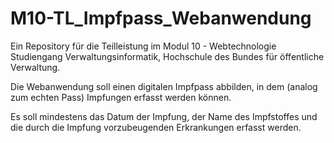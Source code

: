 # M10-TL_Impfpass_Webanwendung
Ein Repository für die Teilleistung im Modul 10 - Webtechnologie Studiengang Verwaltungsinformatik, Hochschule des Bundes für öffentliche Verwaltung.

Die Webanwendung soll einen digitalen Impfpass abbilden, 
in dem (analog zum echten Pass) Impfungen erfasst werden können.

Es soll mindestens das Datum der Impfung, der Name des Impfstoffes 
und die durch die Impfung vorzubeugenden Erkrankungen erfasst werden.
